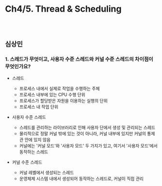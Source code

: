 # Ch4/5. Thread & Scheduling

<br>
<br>

## 심상민
### 1. 스레드가 무엇이고, 사용자 수준 스레드와 커널 수준 스레드의 차이점이 무엇인가요?

- 스레드

  - 프로세스 내에서 실제로 작업을 수행하는 주체
  - 프로세스 내부에 있는 CPU 수행 단위
  - 프로세스가 할당받은 자원을 이용하는 실행의 단위
  - 프로세스 내 작업 단위

- 사용자 수준 스레드

  - 스레드를 관리하는 라이브러리로 인해 사용자 단에서 생성 및 관리되는 스레드
  - 물리적으로 정말 커널 밖에 있는 것이 아니라, 커널 내부에 있지만 커널의 통제관 안에 있지 않음
  - 커널에는 '커널 모드'와 '사용자 모드' 두 가지가 있고, 여기서 '사용자 모드'에서 동작하는 스레드

- 커널 수준 스레드

  - 커널 레벨에서 생성되는 스레드
  - 운영체제 시스템 내에서 생성되어 동작하는 스레드로, 커널이 직접 관리